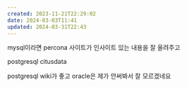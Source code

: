 ```yaml
---
created: 2023-11-21T22:29:02
date: 2024-03-03T11:41
updated: 2024-03-31T22:43
---
```

mysql이라면 percona 사이트가 인사이트 있는 내용을 잘 올려주고 

postgresql citusdata

postgresql wiki가 좋고 oracle은 제가 안써봐서 잘 모르겠네요